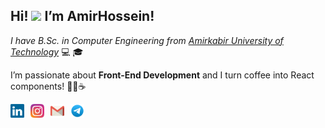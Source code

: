 <h2>Hi! <img src="https://raw.githubusercontent.com/MartinHeinz/MartinHeinz/master/wave.gif" width="30px"> I’m AmirHossein!</h2>

<p><em>I have B.Sc. in Computer Engineering from <a href="https://aut.ac.ir/" target="_blank" rel="noopener noreferrer">Amirkabir University of Technology</a> </em> 💻 🎓</p>
<p>I’m passionate about <strong>Front-End Development</strong> and I turn coffee into React components! 🧑‍💻☕</p>


<div style="display: flex; gap: 10px; align-items: center;">
  <a href="https://ir.linkedin.com/in/amirhossein-sarahang-088260228/" title="LinkedIn Profile">
    <img width="22" src="./Images/linkedin.svg">
  </a>
  <a href="https://instagram.com" title="Instagram Profile">
    <img width="22" src="./Images/instagram.svg">
  </a>
  <a href="mailto:example@gmail.com" title="Email">
    <img width="22" src="./Images/gmail.svg">
  </a>
  <a href="https://t.me/username" title="Telegram">
    <img width="22" src="./Images/telegram.svg">
  </a>
</div>

